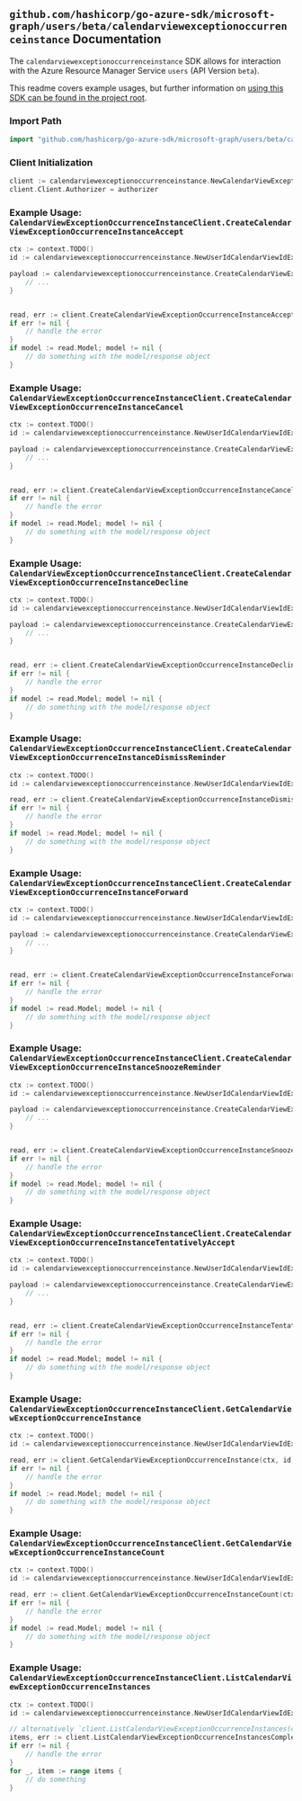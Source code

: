 
## `github.com/hashicorp/go-azure-sdk/microsoft-graph/users/beta/calendarviewexceptionoccurrenceinstance` Documentation

The `calendarviewexceptionoccurrenceinstance` SDK allows for interaction with the Azure Resource Manager Service `users` (API Version `beta`).

This readme covers example usages, but further information on [using this SDK can be found in the project root](https://github.com/hashicorp/go-azure-sdk/tree/main/docs).

### Import Path

```go
import "github.com/hashicorp/go-azure-sdk/microsoft-graph/users/beta/calendarviewexceptionoccurrenceinstance"
```


### Client Initialization

```go
client := calendarviewexceptionoccurrenceinstance.NewCalendarViewExceptionOccurrenceInstanceClientWithBaseURI("https://management.azure.com")
client.Client.Authorizer = authorizer
```


### Example Usage: `CalendarViewExceptionOccurrenceInstanceClient.CreateCalendarViewExceptionOccurrenceInstanceAccept`

```go
ctx := context.TODO()
id := calendarviewexceptionoccurrenceinstance.NewUserIdCalendarViewIdExceptionOccurrenceIdInstanceID("userIdValue", "eventIdValue", "eventId1Value", "eventId2Value")

payload := calendarviewexceptionoccurrenceinstance.CreateCalendarViewExceptionOccurrenceInstanceAcceptRequest{
	// ...
}


read, err := client.CreateCalendarViewExceptionOccurrenceInstanceAccept(ctx, id, payload)
if err != nil {
	// handle the error
}
if model := read.Model; model != nil {
	// do something with the model/response object
}
```


### Example Usage: `CalendarViewExceptionOccurrenceInstanceClient.CreateCalendarViewExceptionOccurrenceInstanceCancel`

```go
ctx := context.TODO()
id := calendarviewexceptionoccurrenceinstance.NewUserIdCalendarViewIdExceptionOccurrenceIdInstanceID("userIdValue", "eventIdValue", "eventId1Value", "eventId2Value")

payload := calendarviewexceptionoccurrenceinstance.CreateCalendarViewExceptionOccurrenceInstanceCancelRequest{
	// ...
}


read, err := client.CreateCalendarViewExceptionOccurrenceInstanceCancel(ctx, id, payload)
if err != nil {
	// handle the error
}
if model := read.Model; model != nil {
	// do something with the model/response object
}
```


### Example Usage: `CalendarViewExceptionOccurrenceInstanceClient.CreateCalendarViewExceptionOccurrenceInstanceDecline`

```go
ctx := context.TODO()
id := calendarviewexceptionoccurrenceinstance.NewUserIdCalendarViewIdExceptionOccurrenceIdInstanceID("userIdValue", "eventIdValue", "eventId1Value", "eventId2Value")

payload := calendarviewexceptionoccurrenceinstance.CreateCalendarViewExceptionOccurrenceInstanceDeclineRequest{
	// ...
}


read, err := client.CreateCalendarViewExceptionOccurrenceInstanceDecline(ctx, id, payload)
if err != nil {
	// handle the error
}
if model := read.Model; model != nil {
	// do something with the model/response object
}
```


### Example Usage: `CalendarViewExceptionOccurrenceInstanceClient.CreateCalendarViewExceptionOccurrenceInstanceDismissReminder`

```go
ctx := context.TODO()
id := calendarviewexceptionoccurrenceinstance.NewUserIdCalendarViewIdExceptionOccurrenceIdInstanceID("userIdValue", "eventIdValue", "eventId1Value", "eventId2Value")

read, err := client.CreateCalendarViewExceptionOccurrenceInstanceDismissReminder(ctx, id)
if err != nil {
	// handle the error
}
if model := read.Model; model != nil {
	// do something with the model/response object
}
```


### Example Usage: `CalendarViewExceptionOccurrenceInstanceClient.CreateCalendarViewExceptionOccurrenceInstanceForward`

```go
ctx := context.TODO()
id := calendarviewexceptionoccurrenceinstance.NewUserIdCalendarViewIdExceptionOccurrenceIdInstanceID("userIdValue", "eventIdValue", "eventId1Value", "eventId2Value")

payload := calendarviewexceptionoccurrenceinstance.CreateCalendarViewExceptionOccurrenceInstanceForwardRequest{
	// ...
}


read, err := client.CreateCalendarViewExceptionOccurrenceInstanceForward(ctx, id, payload)
if err != nil {
	// handle the error
}
if model := read.Model; model != nil {
	// do something with the model/response object
}
```


### Example Usage: `CalendarViewExceptionOccurrenceInstanceClient.CreateCalendarViewExceptionOccurrenceInstanceSnoozeReminder`

```go
ctx := context.TODO()
id := calendarviewexceptionoccurrenceinstance.NewUserIdCalendarViewIdExceptionOccurrenceIdInstanceID("userIdValue", "eventIdValue", "eventId1Value", "eventId2Value")

payload := calendarviewexceptionoccurrenceinstance.CreateCalendarViewExceptionOccurrenceInstanceSnoozeReminderRequest{
	// ...
}


read, err := client.CreateCalendarViewExceptionOccurrenceInstanceSnoozeReminder(ctx, id, payload)
if err != nil {
	// handle the error
}
if model := read.Model; model != nil {
	// do something with the model/response object
}
```


### Example Usage: `CalendarViewExceptionOccurrenceInstanceClient.CreateCalendarViewExceptionOccurrenceInstanceTentativelyAccept`

```go
ctx := context.TODO()
id := calendarviewexceptionoccurrenceinstance.NewUserIdCalendarViewIdExceptionOccurrenceIdInstanceID("userIdValue", "eventIdValue", "eventId1Value", "eventId2Value")

payload := calendarviewexceptionoccurrenceinstance.CreateCalendarViewExceptionOccurrenceInstanceTentativelyAcceptRequest{
	// ...
}


read, err := client.CreateCalendarViewExceptionOccurrenceInstanceTentativelyAccept(ctx, id, payload)
if err != nil {
	// handle the error
}
if model := read.Model; model != nil {
	// do something with the model/response object
}
```


### Example Usage: `CalendarViewExceptionOccurrenceInstanceClient.GetCalendarViewExceptionOccurrenceInstance`

```go
ctx := context.TODO()
id := calendarviewexceptionoccurrenceinstance.NewUserIdCalendarViewIdExceptionOccurrenceIdInstanceID("userIdValue", "eventIdValue", "eventId1Value", "eventId2Value")

read, err := client.GetCalendarViewExceptionOccurrenceInstance(ctx, id)
if err != nil {
	// handle the error
}
if model := read.Model; model != nil {
	// do something with the model/response object
}
```


### Example Usage: `CalendarViewExceptionOccurrenceInstanceClient.GetCalendarViewExceptionOccurrenceInstanceCount`

```go
ctx := context.TODO()
id := calendarviewexceptionoccurrenceinstance.NewUserIdCalendarViewIdExceptionOccurrenceID("userIdValue", "eventIdValue", "eventId1Value")

read, err := client.GetCalendarViewExceptionOccurrenceInstanceCount(ctx, id)
if err != nil {
	// handle the error
}
if model := read.Model; model != nil {
	// do something with the model/response object
}
```


### Example Usage: `CalendarViewExceptionOccurrenceInstanceClient.ListCalendarViewExceptionOccurrenceInstances`

```go
ctx := context.TODO()
id := calendarviewexceptionoccurrenceinstance.NewUserIdCalendarViewIdExceptionOccurrenceID("userIdValue", "eventIdValue", "eventId1Value")

// alternatively `client.ListCalendarViewExceptionOccurrenceInstances(ctx, id)` can be used to do batched pagination
items, err := client.ListCalendarViewExceptionOccurrenceInstancesComplete(ctx, id)
if err != nil {
	// handle the error
}
for _, item := range items {
	// do something
}
```
